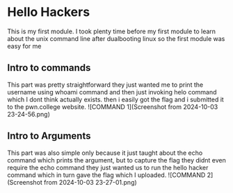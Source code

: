 # Hello Hackers
This is my first module. I took plenty time before my first module to learn about the unix command line after dualbooting linux so the first module was easy for me

## Intro to commands
This part was pretty straightforward they just wanted me to print the username using whoami command and then just invoking helo command which I dont think actually exists. then i easily got the flag and i submitted it to the pwn.college website.
![COMMAND 1](Screenshot from 2024-10-03 23-24-56.png)

## Intro to Arguments
This part was also simple only because it just taught about the echo command which prints the argument, but to capture the flag they didnt even require the echo command they just wanted us to run the hello hacker command which in turn gave the flag which I uploaded.
![COMMAND 2](Screenshot from 2024-10-03 23-27-01.png)

